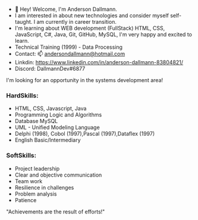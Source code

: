 - 👋 Hey! Welcome, I'm Anderson Dallmann. 
- I am interested in about new technologies and consider myself self-taught. I am currently in career transition. 
- I'm learning about WEB development (FullStack) HTML, CSS, JavaScript, C#, Java, Git, GitHub, MySQL, I'm very happy and excited to learn.
- Technical Training (1999) - Data Processing
- Contact: 📫 andersondallmann@hotmail.com
- Linkdin: https://www.linkedin.com/in/anderson-dallmann-83804821/<br>
- Discord: DallmannDev#6877<br>

I'm looking for an opportunity in the systems development area!
<br>

<h3>HardSkills:</h3>
<ul> 
  <li>HTML, CSS, Javascript, Java </li>
  <li>Programming Logic and Algorithms</li>
  <li>Database MySQL</li>
  <li>UML - Unified Modeling Language</li>
  <li>Delphi (1998), Cobol (1997),Pascal (1997),Dataflex (1997)</li>
  <li>English Basic/Intermediary</li>
</ul>

<h3>SoftSkills:</h3>
<ul>
  
  <li>Project leadership</li>
  <li>Clear and objective communication</li>
  <li>Team work</li>
  <li>Resilience in challenges</li>
  <li>Problem analysis</li>
  <li>Patience</li>
</ul>

  "Achievements are the result of efforts!"<br>
<!---
andersondallmann/andersondallmann is a ✨ special ✨ repository because its `README.md` (this file) appears on your GitHub profile.
You can click the Preview link to take a look at your changes.
--->
